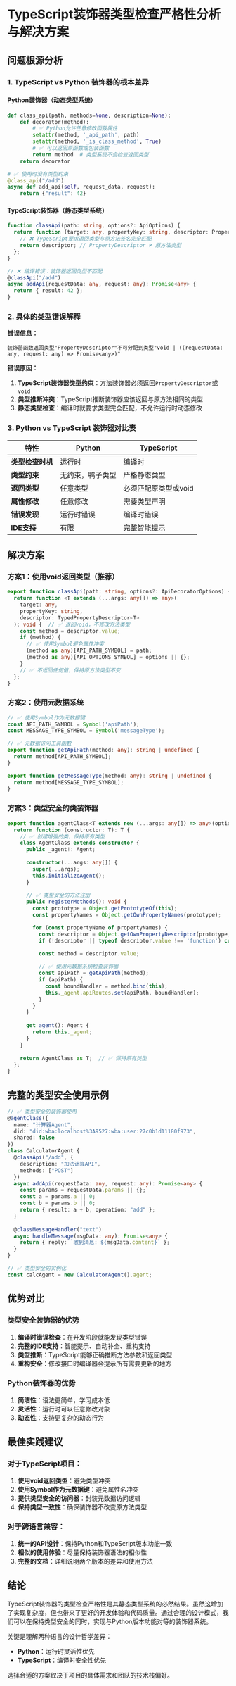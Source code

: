 # TypeScript装饰器类型检查严格性分析与解决方案

## 问题根源分析

### 1. TypeScript vs Python 装饰器的根本差异

#### Python装饰器（动态类型系统）
```python
def class_api(path, methods=None, description=None):
    def decorator(method):
        # ✅ Python允许任意修改函数属性
        setattr(method, '_api_path', path)
        setattr(method, '_is_class_method', True)
        # ✅ 可以返回原函数或包装函数
        return method  # 类型系统不会检查返回类型
    return decorator

# ✅ 使用时没有类型约束
@class_api("/add")
async def add_api(self, request_data, request):
    return {"result": 42}
```

#### TypeScript装饰器（静态类型系统）
```typescript
function classApi(path: string, options?: ApiOptions) {
  return function (target: any, propertyKey: string, descriptor: PropertyDescriptor) {
    // ❌ TypeScript要求返回类型与原方法签名完全匹配
    return descriptor; // PropertyDescriptor ≠ 原方法类型
  };
}

// ❌ 编译错误：装饰器返回类型不匹配
@classApi("/add")
async addApi(requestData: any, request: any): Promise<any> {
  return { result: 42 };
}
```

### 2. 具体的类型错误解释

**错误信息：**
```
装饰器函数返回类型"PropertyDescriptor"不可分配到类型"void | ((requestData: any, request: any) => Promise<any>)"
```

**错误原因：**
1. **TypeScript装饰器类型约束**：方法装饰器必须返回`PropertyDescriptor`或`void`
2. **类型推断冲突**：TypeScript推断装饰器应该返回与原方法相同的类型
3. **静态类型检查**：编译时就要求类型完全匹配，不允许运行时动态修改

### 3. Python vs TypeScript 装饰器对比表

| 特性 | Python | TypeScript |
|------|--------|------------|
| **类型检查时机** | 运行时 | 编译时 |
| **类型约束** | 无约束，鸭子类型 | 严格静态类型 |
| **返回类型** | 任意类型 | 必须匹配原类型或void |
| **属性修改** | 任意修改 | 需要类型声明 |
| **错误发现** | 运行时错误 | 编译时错误 |
| **IDE支持** | 有限 | 完整智能提示 |

## 解决方案

### 方案1：使用void返回类型（推荐）

```typescript
export function classApi(path: string, options?: ApiDecoratorOptions) {
  return function <T extends (...args: any[]) => any>(
    target: any,
    propertyKey: string,
    descriptor: TypedPropertyDescriptor<T>
  ): void {  // ✅ 返回void，不修改方法类型
    const method = descriptor.value;
    if (method) {
      // ✅ 使用Symbol避免属性冲突
      (method as any)[API_PATH_SYMBOL] = path;
      (method as any)[API_OPTIONS_SYMBOL] = options || {};
    }
    // ✅ 不返回任何值，保持原方法类型不变
  };
}
```

### 方案2：使用元数据系统

```typescript
// ✅ 使用Symbol作为元数据键
const API_PATH_SYMBOL = Symbol('apiPath');
const MESSAGE_TYPE_SYMBOL = Symbol('messageType');

// ✅ 元数据访问工具函数
export function getApiPath(method: any): string | undefined {
  return method[API_PATH_SYMBOL];
}

export function getMessageType(method: any): string | undefined {
  return method[MESSAGE_TYPE_SYMBOL];
}
```

### 方案3：类型安全的类装饰器

```typescript
export function agentClass<T extends new (...args: any[]) => any>(options: AgentClassOptions) {
  return function (constructor: T): T {
    // ✅ 创建增强的类，保持原有类型
    class AgentClass extends constructor {
      public _agent!: Agent;
      
      constructor(...args: any[]) {
        super(...args);
        this.initializeAgent();
      }
      
      // ✅ 类型安全的方法注册
      public registerMethods(): void {
        const prototype = Object.getPrototypeOf(this);
        const propertyNames = Object.getOwnPropertyNames(prototype);

        for (const propertyName of propertyNames) {
          const descriptor = Object.getOwnPropertyDescriptor(prototype, propertyName);
          if (!descriptor || typeof descriptor.value !== 'function') continue;

          const method = descriptor.value;
          
          // ✅ 使用元数据系统检查装饰器
          const apiPath = getApiPath(method);
          if (apiPath) {
            const boundHandler = method.bind(this);
            this._agent.apiRoutes.set(apiPath, boundHandler);
          }
        }
      }
      
      get agent(): Agent {
        return this._agent;
      }
    }
    
    return AgentClass as T;  // ✅ 保持原有类型
  };
}
```

## 完整的类型安全使用示例

```typescript
// ✅ 类型安全的装饰器使用
@agentClass({
  name: "计算器Agent",
  did: "did:wba:localhost%3A9527:wba:user:27c0b1d11180f973",
  shared: false
})
class CalculatorAgent {
  @classApi("/add", { 
    description: "加法计算API",
    methods: ["POST"]
  })
  async addApi(requestData: any, request: any): Promise<any> {
    const params = requestData.params || {};
    const a = params.a || 0;
    const b = params.b || 0;
    return { result: a + b, operation: "add" };
  }
  
  @classMessageHandler("text")
  async handleMessage(msgData: any): Promise<any> {
    return { reply: `收到消息: ${msgData.content}` };
  }
}

// ✅ 类型安全的实例化
const calcAgent = new CalculatorAgent().agent;
```

## 优势对比

### 类型安全装饰器的优势

1. **编译时错误检查**：在开发阶段就能发现类型错误
2. **完整的IDE支持**：智能提示、自动补全、重构支持
3. **类型推断**：TypeScript能够正确推断方法参数和返回类型
4. **重构安全**：修改接口时编译器会提示所有需要更新的地方

### Python装饰器的优势

1. **简洁性**：语法更简单，学习成本低
2. **灵活性**：运行时可以任意修改对象
3. **动态性**：支持更复杂的动态行为

## 最佳实践建议

### 对于TypeScript项目：

1. **使用void返回类型**：避免类型冲突
2. **使用Symbol作为元数据键**：避免属性名冲突
3. **提供类型安全的访问器**：封装元数据访问逻辑
4. **保持类型一致性**：确保装饰器不改变原方法类型

### 对于跨语言兼容：

1. **统一的API设计**：保持Python和TypeScript版本功能一致
2. **相似的使用体验**：尽量保持装饰器语法的相似性
3. **完整的文档**：详细说明两个版本的差异和使用方法

## 结论

TypeScript装饰器的类型检查严格性是其静态类型系统的必然结果。虽然这增加了实现复杂度，但也带来了更好的开发体验和代码质量。通过合理的设计模式，我们可以在保持类型安全的同时，实现与Python版本功能对等的装饰器系统。

关键是理解两种语言的设计哲学差异：
- **Python**：运行时灵活性优先
- **TypeScript**：编译时安全性优先

选择合适的方案取决于项目的具体需求和团队的技术栈偏好。